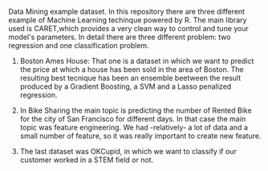 Data Mining example dataset.
In this repository there are three different example of Machine Learning techinque powered by R. 
The main library used is CARET,which provides a very clean way to control and tune your model's parameters. 
In detail there are three different problem: two regression and one classification problem. 

1) Boston Ames House: That one is a dataset in which we want to predict the price at which a house has been sold in the area of Boston.
The resulting best tecnique has been an ensemble beetween the result produced by a Gradient Boosting, a SVM and a Lasso penalized regression. 

2) In Bike Sharing the main topic is predicting the number of Rented Bike for the city of San Francisco for different days. In that case the main topic was feature engineering. We had -relatively- a lot of data and a small number of feature, so it was really important to create new feature. 

3) The last dataset was OKCupid, in which we want to classify if our customer worked in a STEM field or not. 
